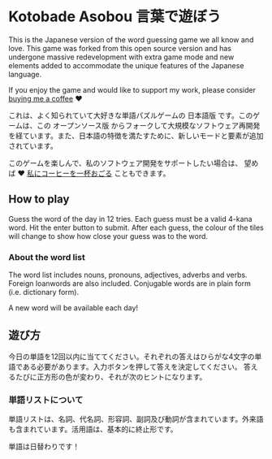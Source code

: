 # Kotobade Asobou 言葉で遊ぼう

This is the Japanese version of the word guessing game we all know and love. This game was forked from this open source version and has undergone massive redevelopment with extra game mode and new elements added to accommodate the unique features of the Japanese language.

If you enjoy the game and would like to support my work, please consider [buying me a coffee](https://ko-fi.com/taximanli)  ♥️

これは、よく知られていて大好きな単語パズルゲームの 日本語版 です。このゲームは、この オープンソース版 からフォークして大規模なソフトウェア再開発を経ています。また、日本語の特徴を満たすために、新しいモードと要素が追加されています。

このゲームを楽しんで、私のソフトウェア開発をサポートしたい場合は、
望めば ♥️ [私にコーヒーを一杯おごる](https://ko-fi.com/taximanli) こともできます。

## How to play

Guess the word of the day in 12 tries. Each guess must be a valid 4-kana word. Hit the enter button to submit. After each guess, the colour of the tiles will change to show how close your guess was to the word.

### About the word list

The word list includes nouns, pronouns, adjectives, adverbs and verbs. Foreign loanwords are also included. Conjugable words are in plain form (i.e. dictionary form).

A new word will be available each day!

## 遊び方

今日の単語を12回以内に当ててください。それぞれの答えはひらがな4文字の単語である必要があります。入力ボタンを押して答えを決定してください。 答えるたびに正方形の色が変わり、それが次のヒントになります。

### 単語リストについて

単語リストは、名詞、代名詞、形容詞、副詞及び動詞が含まれています。外来語も含まれています。活用語は、基本的に終止形です。

単語は日替わりです！